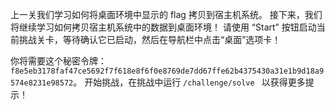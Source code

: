上一关我们学习如何将桌面环境中显示的 flag 拷贝到宿主机系统。
接下来，我们将继续学习如何拷贝宿主机系统中的数据到桌面环境！
请使用 “Start” 按钮启动当前挑战关卡，等待确认它已启动，然后在导航栏中点击“桌面”选项卡！

你将需要这个秘密令牌：`f8e5eb3178faf47ce5692f7f618e8f6f0e8769de7dd67ffe62b4375430a31e1b9d18a9574e8231e98572`。
开始挑战，在挑战中运行 `/challenge/solve ` 以获得更多提示！
